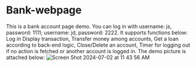 # Bank-webpage
This is a bank account page demo.
You can log in with username: js, password: 1111; username: jd, password: 2222.
It supports functions below:
  Log in
  Display transaction,
  Transfer money among accounts,
  Get a loan according to back-end logic,
  Close/Delete an account,
  Timer for logging out if no action is fetched or another account is logged in.
The demo picture is attached below:
  ![Screen Shot 2024-07-02 at 11 43 56 AM](https://github.com/scarlett7662/Bank-webpage/assets/64765540/73828ab4-fc4b-4136-8873-401d1e6167cd)

  
